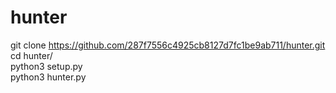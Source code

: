 # hunter

git clone https://github.com/287f7556c4925cb8127d7fc1be9ab711/hunter.git </br>
cd hunter/ </br>
python3 setup.py </br>
python3 hunter.py
